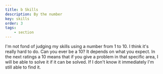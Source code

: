 ```yaml
---
title: b Skills
description: By the number
key: skills
order: 3
tags:
    - section
---
```

I'm not fond of judging my skills using a number from 1 to 10. I think it's really hard to do.
Can you ever be a 10? It depends on what you expect. In the next ratings a 10 means that if
you give a problem in that specific area, I will be able to solve it if it can be solved. If
I don't know it immediately I'm still able to find it.
